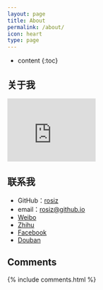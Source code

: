 ```yaml
---
layout: page
title: About
permalink: /about/
icon: heart
type: page
---
```


* content
{:toc}

## 关于我

<iframe src="https://google.com" style="border: 0;height: 142px;width: 200px;overflow: hidden;" frameBorder="0"></iframe>

## 联系我

* GitHub：[rosiz](https://github.com/)
* email：rosiz@github.io
* [Weibo](http://weibo.com/)
* [Zhihu](https://www.zhihu.com/)
* [Facebook](https://www.facebook.com/)
* [Douban](https://www.douban.com/)


## Comments

{% include comments.html %}

